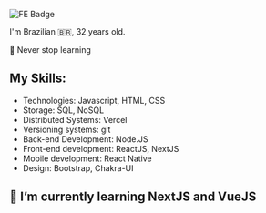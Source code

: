 ![FE Badge](https://img.shields.io/badge/DEV-Front--end-green)

I'm Brazilian 🇧🇷, 32 years old.

📖 Never stop learning

## My Skills:
- Technologies: Javascript, HTML, CSS
- Storage: SQL, NoSQL
- Distributed Systems: Vercel
- Versioning systems: git
- Back-end Development: Node.JS
- Front-end development: ReactJS, NextJS
- Mobile development: React Native
- Design: Bootstrap, Chakra-UI


## 🌱 I’m currently learning NextJS and VueJS
